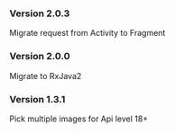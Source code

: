### Version 2.0.3
Migrate request from Activity to Fragment

### Version 2.0.0

Migrate to RxJava2

### Version 1.3.1

Pick multiple images for Api level 18+
